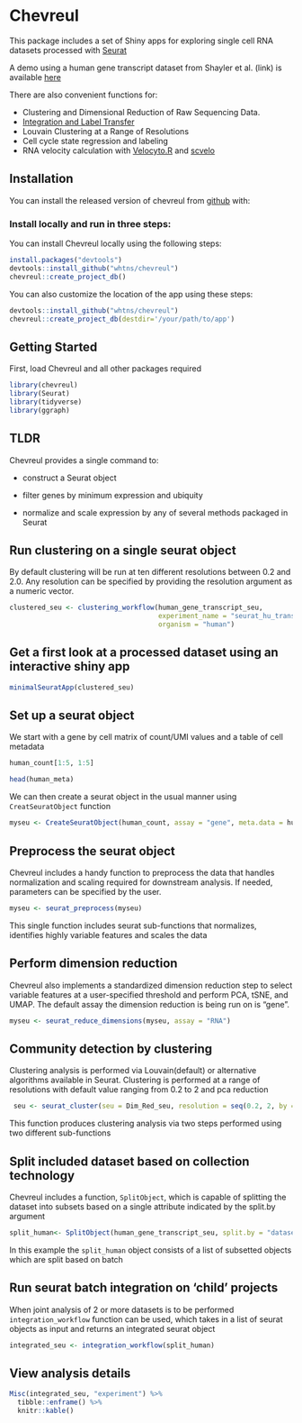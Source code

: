 
<!-- README.md is generated from README.Rmd. Please edit that file -->

# Chevreul

This package includes a set of Shiny apps for exploring single cell RNA
datasets processed with
<a href="https://github.com/satijalab/seurat" target="_blank" rel="noopener noreferrer">Seurat</a>

A demo using a human gene transcript dataset from Shayler et al. (link)
is available
<a href="http://cobrinik-1.saban-chla.usc.edu:8080/app/seuratApp" target="_blank" rel="noopener noreferrer">here</a>

There are also convenient functions for:

-   Clustering and Dimensional Reduction of Raw Sequencing Data.
-   <a href="https://satijalab.org/seurat/archive/v3.0/integration.html" target="_blank" rel="noopener noreferrer">Integration
    and Label Transfer</a>
-   Louvain Clustering at a Range of Resolutions
-   Cell cycle state regression and labeling
-   RNA velocity calculation with
    <a href="https://velocyto.org/" target="_blank" rel="noopener noreferrer">Velocyto.R</a>
    and
    <a href="https://scvelo.readthedocs.io/" target="_blank" rel="noopener noreferrer">scvelo</a>

## Installation

You can install the released version of chevreul from
<a href="https://github.com/whtns/chevreul" target="_blank" rel="noopener noreferrer">github</a>
with:

### Install locally and run in three steps:

You can install Chevreul locally using the following steps:

``` r
install.packages("devtools")
devtools::install_github("whtns/chevreul")
chevreul::create_project_db()
```

You can also customize the location of the app using these steps:

``` r
devtools::install_github("whtns/chevreul")
chevreul::create_project_db(destdir='/your/path/to/app')
```

## Getting Started

First, load Chevreul and all other packages required

``` r
library(chevreul)
library(Seurat)
library(tidyverse)
library(ggraph)
```

## TLDR

Chevreul provides a single command to:

-   construct a Seurat object

-   filter genes by minimum expression and ubiquity

-   normalize and scale expression by any of several methods packaged in
    Seurat

## Run clustering on a single seurat object

By default clustering will be run at ten different resolutions between
0.2 and 2.0. Any resolution can be specified by providing the resolution
argument as a numeric vector.

``` r
clustered_seu <- clustering_workflow(human_gene_transcript_seu, 
                                     experiment_name = "seurat_hu_trans", 
                                     organism = "human")
```

## Get a first look at a processed dataset using an interactive shiny app

``` r
minimalSeuratApp(clustered_seu)
```

## Set up a seurat object

We start with a gene by cell matrix of count/UMI values and a table of
cell metadata

``` r
human_count[1:5, 1:5]

head(human_meta)
```

We can then create a seurat object in the usual manner using
`CreatSeuratObject` function

``` r
myseu <- CreateSeuratObject(human_count, assay = "gene", meta.data = human_meta)
```

## Preprocess the seurat object

Chevreul includes a handy function to preprocess the data that handles
normalization and scaling required for downstream analysis. If needed,
parameters can be specified by the user.

``` r
myseu <- seurat_preprocess(myseu)
```

This single function includes seurat sub-functions that normalizes,
identifies highly variable features and scales the data

## Perform dimension reduction

Chevreul also implements a standardized dimension reduction step to
select variable features at a user-specified threshold and perform PCA,
tSNE, and UMAP. The default assay the dimension reduction is being run
on is “gene”.

``` r
myseu <- seurat_reduce_dimensions(myseu, assay = "RNA") 
```

## Community detection by clustering

Clustering analysis is performed via Louvain(default) or alternative
algorithms available in Seurat. Clustering is performed at a range of
resolutions with default value ranging from 0.2 to 2 and pca reduction

``` r
 seu <- seurat_cluster(seu = Dim_Red_seu, resolution = seq(0.2, 2, by = 0.2) )
```

This function produces clustering analysis via two steps performed using
two different sub-functions

## Split included dataset based on collection technology

Chevreul includes a function, `SplitObject`, which is capable of
splitting the dataset into subsets based on a single attribute indicated
by the split.by argument

``` r
split_human<- SplitObject(human_gene_transcript_seu, split.by = "dataset")
```

In this example the `split_human` object consists of a list of subsetted
objects which are split based on batch

## Run seurat batch integration on ‘child’ projects

When joint analysis of 2 or more datasets is to be performed
`integration_workflow` function can be used, which takes in a list of
seurat objects as input and returns an integrated seurat object

``` r
integrated_seu <- integration_workflow(split_human)
```

## View analysis details

``` r
Misc(integrated_seu, "experiment") %>% 
  tibble::enframe() %>% 
  knitr::kable()
```
